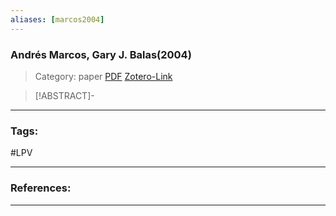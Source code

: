 ```yaml
---
aliases: [marcos2004]
---
```


### Andrés Marcos, Gary J. Balas(2004)

>Category: paper
>[PDF](marcos2004.pdf)
>[Zotero-Link](zotero://select/items/@marcos2004)

>[!ABSTRACT]-
>

---

### Tags:
#LPV

---
### References:


---

